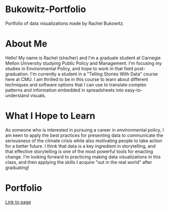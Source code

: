 # Bukowitz-Portfolio
Portfolio of data visualizations made by Rachel Bukowitz.

# About Me
Hello! My name is Rachel (she/her) and I'm a graduate student at Carnegie Mellon University studying Public Policy and Management. I'm focusing my studies in Environmental Policy, and hope to work in that field post-graduation. I'm currently a student in a "Telling Stories With Data" course here at CMU. I am thrilled to be in this course to learn about different techniques and software options that I can use to translate complex patterns and information embedded in spreadsheets into easy-to-understand visuals. 

# What I Hope to Learn
As someone who is interested in pursuing a career in environmental policy, I am keen to apply the best practices for presenting data to communicate the seriousness of the climate crisis while also motivating people to take action for a better future. I think that data is a key ingredient in storytelling, and that effective storytelling is one of the most powerful tools for enacting change. I'm looking forward to practicing making data visualizations in this class, and then applying the skills I acquire "out in the real world" after graduating! 

# Portfolio
[Link to page](/dataviz2.md)

